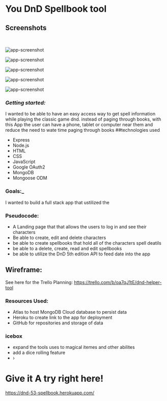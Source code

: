# You DnD Spellbook tool

## Screenshots

</br>

![app-screenshot](https://imgur.com/H7wyPUc.png)
</br>

![app-screenshot](https://imgur.com/qCzvJsw.png)
</br>

![app-screenshot](https://imgur.com/hO50LKM.png)
</br>

![app-screenshot](https://imgur.com/cCETgni.png)
</br>

![app-screenshot](https://imgur.com/WU1hfKw.png)




### _Getting started:_
I wanted to be able to have an easy access way to get spell information while playing the classic game dnd. instead of paging through books, with this App the user can have a phone, tablet or computer near them and reduce the need to wate time paging through books
##technologies used 

* Express
* Node.js
* HTML
* CSS
* JavaScript
* Google OAuth2
* MongoDB
* Mongoose ODM


### Goals:_ 
I wanted to build a full stack app that ustilized the 
### Pseudocode:
- A Landing page that that allows the users to log in and see their characters
- Be able to create, edit and delete characters 
- be able to create spellbooks that hold all of the characters spell deatils
-   be able to a delete, create, read and edit spellbooks 
- be able to utilize the DnD 5th edition API to feed date into the app
## Wireframe:
See here for the Trello Planning: https://trello.com/b/oa7qJ1tE/dnd-helper-tool
### Resources Used: 
* Atlas to host MongoDB Cloud database to persist data
* Heroku to create link to the app for deployment
* GitHub for repositories and storage of data
  
### icebox
-   expand the tools uses to magical itemes and other abilites
-   add a dice rolling feature
- ›
# Give it A try right here!
https://dnd-53-spellbook.herokuapp.com/
